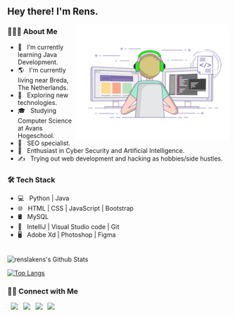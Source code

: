 <h2> Hey there! I'm Rens.</h2>
<img align="right" alt="GIF" src="https://raw.githubusercontent.com/devSouvik/devSouvik/master/gif3.gif" width="350"/>

<h3> 👨🏻‍💻 About Me </h3>

- 🔭 &nbsp; I’m currently learning Java Development.
- 🌎 &nbsp; I'm currently living near Breda, The Netherlands.
- 🤔 &nbsp; Exploring new technologies.
- 🎓 &nbsp; Studying Computer Science at Avans Hogeschool.
- 💼 &nbsp; SEO specialist.
- 🌱 &nbsp; Enthusiast in Cyber Security and Artificial Intelligence.
- ✍️ &nbsp; Trying out web development and hacking as hobbies/side hustles.

<h3>🛠 Tech Stack</h3>

- 💻 &nbsp; Python | Java
- 🌐 &nbsp; HTML | CSS | JavaScript | Bootstrap 
- 🛢 &nbsp; MySQL
- 🔧 &nbsp; IntelliJ | Visual Studio code | Git
- 🖥 &nbsp; Adobe Xd | Photoshop | Figma

<br>

<img align="center" src="https://github-readme-stats.vercel.app/api?username=renslakens&include_all_commits=true&count_private=true&show_icons=true&line_height=20&icon_color=2234AE&bg_color=0D1117" alt="renslakens's Github Stats">

</br>

[![Top Langs](https://github-readme-stats.vercel.app/api/top-langs/?username=renslakens&layout=compact&bg_color=0D1117)](https://github.com/renslakens/github-readme-stats)


<h3> 🤝🏻 Connect with Me </h3>

<p align="left">
&nbsp; <a href="https://twitter.com/RLakens" target="_blank" rel="noopener noreferrer"><img src="https://img.icons8.com/plasticine/100/000000/twitter.png" width="50" /></a>  
&nbsp; <a href="https://www.instagram.com/renslakens/" target="_blank" rel="noopener noreferrer"><img src="https://img.icons8.com/plasticine/100/000000/instagram-new.png" width="50" /></a>  
&nbsp; <a href="https://www.linkedin.com/in/renslakens/" target="_blank" rel="noopener noreferrer"><img src="https://img.icons8.com/plasticine/100/000000/linkedin.png" width="50" /></a>
&nbsp; <a href="mailto:rens@lakens.org" target="_blank" rel="noopener noreferrer"><img src="https://img.icons8.com/plasticine/100/000000/gmail.png"  width="50" /></a>
</p>